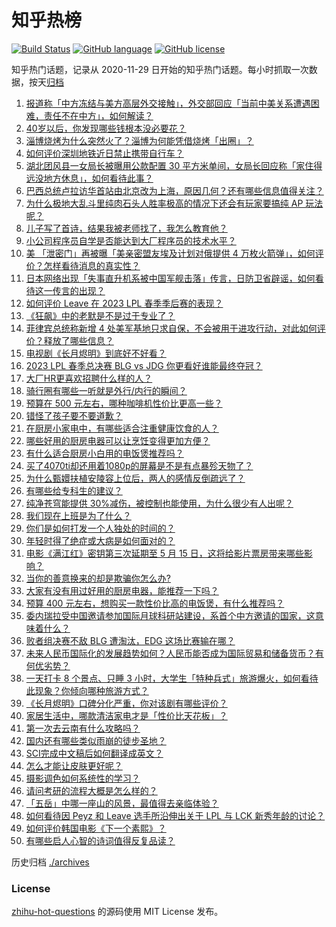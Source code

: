 # 知乎热榜
[![Build Status](https://github.com/ToWeLong/zhihu-hot-questions/workflows/CI/badge.svg)](https://github.com/ToWeLong/zhihu-hot-questions/actions)
[![GitHub language](https://img.shields.io/badge/language-golang-orange.svg)](https://golang.org/)
[![GitHub license](https://img.shields.io/github/license/ToWeLong/zhihu-hot-questions)](https://github.com/ToWeLong/zhihu-hot-questions/blob/main/LICENSE)

知乎热门话题，记录从 2020-11-29 日开始的知乎热门话题。每小时抓取一次数据，按天[归档](./archives)

<!-- BEGIN -->

1. [报道称「中方冻结与美方高层外交接触」，外交部回应「当前中美关系遭遇困难，责任不在中方」，如何解读？](https://www.zhihu.com/question/594948954)
1. [40岁以后，你发现哪些钱根本没必要花？](https://www.zhihu.com/question/593808844)
1. [淄博烧烤为什么突然火了？淄博为何能凭借烧烤「出圈」？](https://www.zhihu.com/question/591568269)
1. [如何评价深圳地铁近日禁止携带自行车？](https://www.zhihu.com/question/594840888)
1. [湖北团风县一女局长被曝用公款配置 30 平方米单间，女局长回应称「家住得远没地方休息」，如何看待此事？](https://www.zhihu.com/question/594886426)
1. [巴西总统卢拉访华首站由北京改为上海，原因几何？还有哪些信息值得关注？](https://www.zhihu.com/question/595088615)
1. [为什么极地大乱斗里纯肉石头人胜率极高的情况下还会有玩家要搞纯 AP 玩法呢？](https://www.zhihu.com/question/594906434)
1. [儿子写了首诗，结果我被老师找了，我怎么教育他？](https://www.zhihu.com/question/594197242)
1. [小公司程序员自学是否能达到大厂程序员的技术水平？](https://www.zhihu.com/question/592935519)
1. [美 「泄密门」再被曝「美亲密盟友埃及计划对俄提供 4 万枚火箭弹」，如何评价？怎样看待消息的真实性？](https://www.zhihu.com/question/594927785)
1. [日本网络出现「失事直升机系被中国军舰击落」传言，日防卫省辟谣，如何看待这一传言的出现？](https://www.zhihu.com/question/594953750)
1. [如何评价 Leave 在 2023 LPL 春季季后赛的表现？](https://www.zhihu.com/question/595025068)
1. [《狂飙》中的老默是不是过于专业了？](https://www.zhihu.com/question/587811842)
1. [菲律宾总统称新增 4 处美军基地只求自保，不会被用于进攻行动，对此如何评价？释放了哪些信息？](https://www.zhihu.com/question/594885636)
1. [电视剧《长月烬明》到底好不好看？](https://www.zhihu.com/question/594432655)
1. [2023 LPL 春季总决赛 BLG vs JDG 你更看好谁能最终夺冠？](https://www.zhihu.com/question/595024831)
1. [大厂HR更喜欢招聘什么样的人？](https://www.zhihu.com/question/594965369)
1. [骑行圈有哪些一听就是外行/内行的瞬间？](https://www.zhihu.com/question/594530861)
1. [预算在 500 元左右，哪种咖啡机性价比更高一些？](https://www.zhihu.com/question/591687935)
1. [错怪了孩子要不要道歉？](https://www.zhihu.com/question/593594948)
1. [在厨房小家电中，有哪些适合注重健康饮食的人？](https://www.zhihu.com/question/591071295)
1. [哪些好用的厨房电器可以让烹饪变得更加方便？](https://www.zhihu.com/question/591485618)
1. [有什么适合厨房小白用的电饭煲推荐吗？](https://www.zhihu.com/question/591071423)
1. [买了4070ti却还用着1080p的屏幕是不是有点暴殄天物了？](https://www.zhihu.com/question/586515197)
1. [为什么甄嬛扶植安陵容上位后，两人的感情反倒疏远了？](https://www.zhihu.com/question/360188874)
1. [有哪些给专科生的建议？](https://www.zhihu.com/question/50337668)
1. [纯净苍穹能提供 30%减伤，被控制也能使用，为什么很少有人出呢？](https://www.zhihu.com/question/594852765)
1. [我们现在上班是为了什么？](https://www.zhihu.com/question/594527961)
1. [你们是如何打发一个人独处的时间的？](https://www.zhihu.com/question/594827632)
1. [年轻时得了绝症或大病是如何面对的？](https://www.zhihu.com/question/22213153)
1. [电影《满江红》密钥第三次延期至 5 月 15 日，这将给影片票房带来哪些影响？](https://www.zhihu.com/question/594727615)
1. [当你的善意换来的却是欺骗你怎么办?](https://www.zhihu.com/question/594860994)
1. [大家有没有用过好用的厨房电器，能推荐一下吗？](https://www.zhihu.com/question/591285170)
1. [预算 400 元左右，想购买一款性价比高的电饭煲，有什么推荐吗？](https://www.zhihu.com/question/591687779)
1. [委内瑞拉受中国邀请参加国际月球科研站建设，系首个中方邀请的国家，这意味着什么？](https://www.zhihu.com/question/594599664)
1. [败者组决赛不敌 BLG 遭淘汰，EDG 这场比赛输在哪？](https://www.zhihu.com/question/595025246)
1. [未来人民币国际化的发展趋势如何？人民币能否成为国际贸易和储备货币？有何优劣势？](https://www.zhihu.com/question/594822027)
1. [一天打卡 8 个景点、只睡 3 小时，大学生「特种兵式」旅游爆火，如何看待此现象？你倾向哪种旅游方式？](https://www.zhihu.com/question/593979429)
1. [《长月烬明》口碑分化严重，你对该剧有哪些评价？](https://www.zhihu.com/question/594379158)
1. [家居生活中，哪款清洁家电才是「性价比天花板」？](https://www.zhihu.com/question/593485947)
1. [第一次去云南有什么攻略吗？](https://www.zhihu.com/question/546572662)
1. [国内还有哪些类似雨崩的徒步圣地？](https://www.zhihu.com/question/491073868)
1. [SCI完成中文稿后如何翻译成英文？](https://www.zhihu.com/question/396564509)
1. [怎么才能让皮肤更好呢？](https://www.zhihu.com/question/321739232)
1. [摄影调色如何系统性的学习？](https://www.zhihu.com/question/469423833)
1. [请问考研的流程大概是怎么样的？](https://www.zhihu.com/question/548844410)
1. [「五岳」中哪一座山的风景，最值得去亲临体验？](https://www.zhihu.com/question/592746756)
1. [如何看待因 Peyz 和 Leave 选手所沿伸出关于 LPL 与 LCK 新秀年龄的讨论？](https://www.zhihu.com/question/594906657)
1. [如何评价韩国电影《下一个素熙》？](https://www.zhihu.com/question/592205714)
1. [有哪些启人心智的诗词值得反复品读？](https://www.zhihu.com/question/591937923)

<!-- END -->

历史归档 [./archives](./archives)


### License
[zhihu-hot-questions](https://github.com/towelong/zhihu-hot-questions) 的源码使用 MIT License 发布。